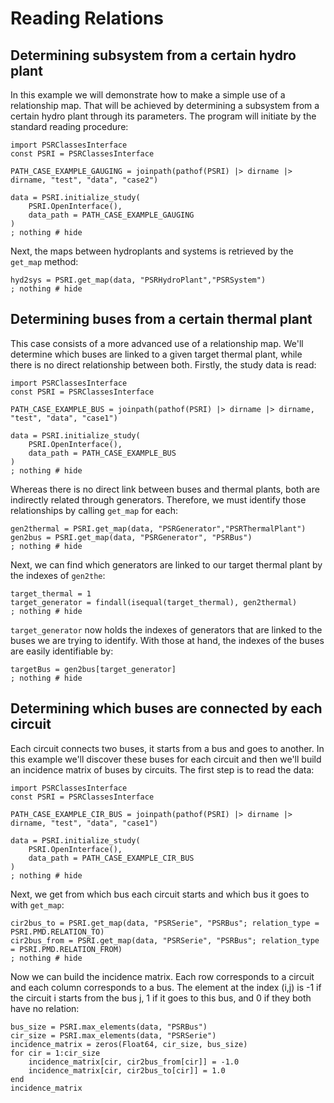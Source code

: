 # Reading Relations

## Determining subsystem from a certain hydro plant

In this example we will demonstrate how to make a simple use of a relationship map. That will be achieved by determining a subsystem from a certain hydro plant through its parameters. The program will initiate by the standard reading procedure:
```@example sys_by_gaug
import PSRClassesInterface
const PSRI = PSRClassesInterface

PATH_CASE_EXAMPLE_GAUGING = joinpath(pathof(PSRI) |> dirname |> dirname, "test", "data", "case2")

data = PSRI.initialize_study(
    PSRI.OpenInterface(),
    data_path = PATH_CASE_EXAMPLE_GAUGING
)
; nothing # hide
```

Next, the maps between hydroplants and systems is retrieved by the `get_map` method:
```@example sys_by_gaug
hyd2sys = PSRI.get_map(data, "PSRHydroPlant","PSRSystem")
; nothing # hide
```

## Determining buses from a certain thermal plant

This case consists of a more advanced use of a relationship map. We'll determine which buses are linked to a given target thermal plant, while there is no direct relationship between both. Firstly, the study data is read:
```@example the_by_bus
import PSRClassesInterface
const PSRI = PSRClassesInterface

PATH_CASE_EXAMPLE_BUS = joinpath(pathof(PSRI) |> dirname |> dirname, "test", "data", "case1")

data = PSRI.initialize_study(
    PSRI.OpenInterface(),
    data_path = PATH_CASE_EXAMPLE_BUS
)
; nothing # hide
```

Whereas there is no direct link between buses and thermal plants, both are indirectly related through generators. Therefore, we must identify those relationships by calling `get_map` for each:
```@example the_by_bus
gen2thermal = PSRI.get_map(data, "PSRGenerator","PSRThermalPlant")
gen2bus = PSRI.get_map(data, "PSRGenerator", "PSRBus")
; nothing # hide
```

Next, we can find which generators are linked to our target thermal plant by the indexes of `gen2the`:
```@example the_by_bus
target_thermal = 1
target_generator = findall(isequal(target_thermal), gen2thermal)
; nothing # hide
```

`target_generator` now holds the indexes of generators that are linked to the buses we are trying to identify. With those at hand, the indexes of the buses are easily identifiable by:
```@example the_by_bus
targetBus = gen2bus[target_generator]
; nothing # hide
```


## Determining which buses are connected by each circuit
Each circuit connects two buses, it starts from a bus and goes to another. In this example we'll discover these buses for each circuit and then we'll build an incidence matrix of buses by circuits. The first step is to read the data:
```@example cir_bus
import PSRClassesInterface
const PSRI = PSRClassesInterface

PATH_CASE_EXAMPLE_CIR_BUS = joinpath(pathof(PSRI) |> dirname |> dirname, "test", "data", "case1")

data = PSRI.initialize_study(
    PSRI.OpenInterface(),
    data_path = PATH_CASE_EXAMPLE_CIR_BUS
)
; nothing # hide
```
Next, we get from which bus each circuit starts and which bus it goes to with `get_map`:
```@example cir_bus
cir2bus_to = PSRI.get_map(data, "PSRSerie", "PSRBus"; relation_type = PSRI.PMD.RELATION_TO)
cir2bus_from = PSRI.get_map(data, "PSRSerie", "PSRBus"; relation_type = PSRI.PMD.RELATION_FROM)
; nothing # hide
```
Now we can build the incidence matrix. Each row corresponds to a circuit and each column corresponds to a bus. The element at the index (i,j) is -1 if the circuit i starts from the bus j, 1 if it goes to this bus, and 0 if they both have no relation:
```@example cir_bus 
bus_size = PSRI.max_elements(data, "PSRBus")
cir_size = PSRI.max_elements(data, "PSRSerie")
incidence_matrix = zeros(Float64, cir_size, bus_size)
for cir = 1:cir_size
    incidence_matrix[cir, cir2bus_from[cir]] = -1.0
    incidence_matrix[cir, cir2bus_to[cir]] = 1.0
end
incidence_matrix
``` 